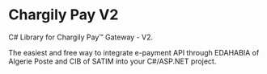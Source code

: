 # Chargily Pay V2

C# Library for Chargily Pay™ Gateway - V2.

The easiest and free way to integrate e-payment API through EDAHABIA of Algerie Poste and CIB of SATIM into your C#/ASP.NET project.
